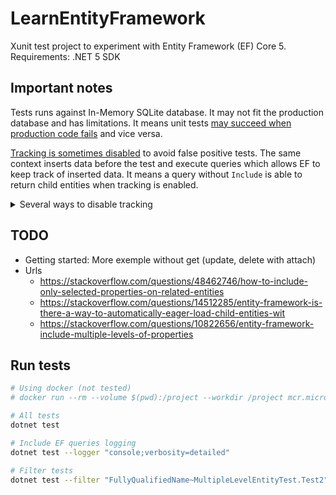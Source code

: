 # LearnEntityFramework

Xunit test project to experiment with Entity Framework (EF) Core 5.  
Requirements: .NET 5 SDK

## Important notes

Tests runs against In-Memory SQLite database. It may not fit the production database and has limitations. It means unit tests [may succeed  when production code fails](https://docs.microsoft.com/en-us/ef/core/testing/testing-sample#issues-using-different-database-providers) and vice versa.  


[Tracking is sometimes disabled](https://docs.microsoft.com/en-us/ef/core/querying/tracking) to avoid false positive tests. The same context inserts data before the test and execute queries which allows EF to keep track of inserted data. It means a query without `Include` is able to return child entities when tracking is enabled.

<details>
<summary>Several ways to disable tracking</summary>

```cs
// Disable for all queries (before inserts)
dbContext.ChangeTracker.QueryTrackingBehavior = QueryTrackingBehavior.NoTracking;

// Disable on single query
dbContext.MyEntity.AsNoTracking().FirstOrDefaultAsync();

// Clear after inserts
dbContext.ChangeTracker.Clear();
```

</details>

## TODO
* Getting started: More exemple without get (update, delete with attach)
* Urls 
    - https://stackoverflow.com/questions/48462746/how-to-include-only-selected-properties-on-related-entities
    - https://stackoverflow.com/questions/14512285/entity-framework-is-there-a-way-to-automatically-eager-load-child-entities-wit
    - https://stackoverflow.com/questions/10822656/entity-framework-include-multiple-levels-of-properties

## Run tests

```sh
# Using docker (not tested)
# docker run --rm --volume $(pwd):/project --workdir /project mcr.microsoft.com/dotnet/sdk:5.0 dotnet test

# All tests
dotnet test

# Include EF queries logging
dotnet test --logger "console;verbosity=detailed"

# Filter tests
dotnet test --filter "FullyQualifiedName~MultipleLevelEntityTest.Test2"
```